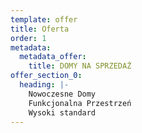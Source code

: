 ```yaml
---
template: offer
title: Oferta
order: 1
metadata:
  metadata_offer:
    title: DOMY NA SPRZEDAŻ
offer_section_0:
  heading: |-
    Nowoczesne Domy
    Funkcjonalna Przestrzeń
    Wysoki standard
---
```

